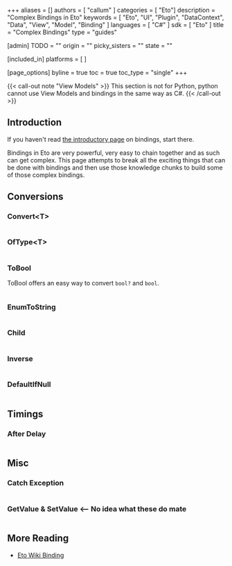 +++
aliases = []
authors = [ "callum" ]
categories = [ "Eto"]
description = "Complex Bindings in Eto"
keywords = [ "Eto", "UI", "Plugin", "DataContext", "Data", "View", "Model", "Binding" ]
languages = [ "C#" ]
sdk = [ "Eto" ]
title = "Complex Bindings"
type = "guides"

[admin]
TODO = ""
origin = ""
picky_sisters = ""
state = ""

[included_in]
platforms = [ ]

[page_options]
byline = true
toc = true
toc_type = "single"
+++

{{< call-out note "View Models" >}}
  This section is not for Python, python cannot use View Models and bindings in the same way as C#.
{{< /call-out >}}

## Introduction
If you haven't read [the introductory page](../binding) on bindings, start there.

Bindings in Eto are very powerful, very easy to chain together and as such can get complex. This page attempts to break all the exciting things that can be done with bindings and then use those knowledge chunks to build some of those complex bindings.

## Conversions
### Convert\<T>


``` cs

```


### OfType\<T>


``` cs

```


### ToBool
ToBool offers an easy way to convert `bool?` and `bool`.

``` cs

```

### EnumToString


``` cs

```

### Child


``` cs

```


### Inverse


``` cs

```


### DefaultIfNull


``` cs

```


## Timings
### After Delay
<!-- This needs a good example -->


``` cs

```


## Misc
### Catch Exception


``` cs

```


### GetValue & SetValue <-- No idea what these do mate


``` cs

```


## More Reading
- [Eto Wiki Binding](https://github.com/picoe/Eto/wiki/Data-Binding)